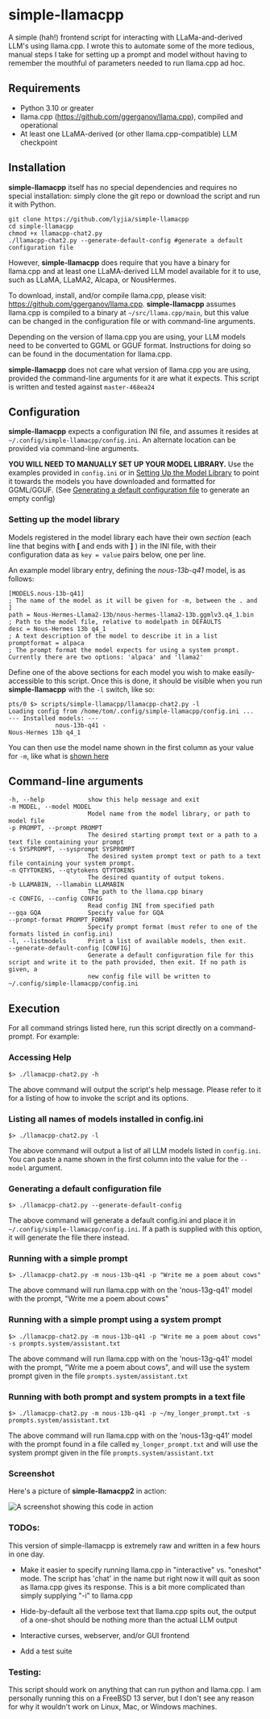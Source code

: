 # simple-llamacpp

A simple (hah!) frontend script for interacting with LLaMa-and-derived LLM's using llama.cpp. I wrote this to automate some of the more tedious, manual steps I take for setting up a prompt and model without having to remember the mouthful of parameters needed to run llama.cpp ad hoc.

## Requirements

* Python 3.10 or greater
* llama.cpp (https://github.com/ggerganov/llama.cpp), compiled and operational
* At least one LLaMA-derived (or other llama.cpp-compatible) LLM checkpoint

## Installation

**simple-llamacpp** itself has no special dependencies and requires no special installation: simply clone the git repo or download the script and run it with Python.

    git clone https://github.com/lyjia/simple-llamacpp
    cd simple-llamacpp
    chmod +x llamacpp-chat2.py
    ./llamacpp-chat2.py --generate-default-config #generate a default configuration file

However, **simple-llamacpp** does require that you have a binary for llama.cpp and at least one LLaMA-derived LLM model available for it to use, such as LLaMA, LLaMA2, Alcapa, or NousHermes.

To download, install, and/or compile llama.cpp, please visit: https://github.com/ggerganov/llama.cpp. **simple-llamacpp** assumes llama.cpp is compiled to a binary at `~/src/llama.cpp/main`, but this value can be changed in the configuration file or with command-line arguments. 

Depending on the version of llama.cpp you are using, your LLM models need to be converted to GGML or GGUF format. Instructions for doing so can be found in the documentation for llama.cpp.

**simple-llamacpp** does not care what version of llama.cpp you are using, provided the command-line arguments for it are what it expects. This script is written and tested against `master-468ea24`

## Configuration

**simple-llamacpp** expects a configuration INI file, and assumes it resides at `~/.config/simple-llamacpp/config.ini`. An alternate location can be provided via command-line arguments.

**YOU WILL NEED TO MANUALLY SET UP YOUR MODEL LIBRARY.** Use the examples provided in `config.ini` or in [Setting Up the Model Library](#setting-up-the-model-library) to point it towards the models you have downloaded and formatted for GGML/GGUF. (See [Generating a default configuration file](#generating-a-default-configuration-file) to generate an empty config)

### Setting up the model library

Models registered in the model library each have their own *section* (each line that begins with **\[** and ends with **\]** ) in the INI file, with their configuration data as `key = value` pairs below, one per line.

An example model library entry, defining the *nous-13b-q41* model, is as follows:

    [MODELS.nous-13b-q41]                                                   ; The name of the model as it will be given for -m, between the . and ]
    path = Nous-Hermes-Llama2-13b/nous-hermes-llama2-13b.ggmlv3.q4_1.bin    ; Path to the model file, relative to modelpath in DEFAULTS
    desc = Nous-Hermes 13b q4_1                                             ; A text description of the model to describe it in a list 
    promptformat = alpaca                                                   ; The prompt format the model expects for using a system prompt. Currently there are two options: 'alpaca' and 'llama2'

Define one of the above sections for each model you wish to make easily-accessible to this script. Once this is done, it should be visible when you run **simple-llamacpp** with the `-l` switch, like so:

    pts/0 $> scripts/simple-llamacpp/llamacpp-chat2.py -l
    Loading config from /home/tom/.config/simple-llamacpp/config.ini ...
    --- Installed models: ---
                 nous-13b-q41 -                                         Nous-Hermes 13b q4_1

You can then use the model name shown in the first column as your value for `-m`, like what is [shown here](#running-with-a-simple-prompt)

## Command-line arguments
    
    -h, --help            show this help message and exit
    -m MODEL, --model MODEL
                          Model name from the model library, or path to model file
    -p PROMPT, --prompt PROMPT
                          The desired starting prompt text or a path to a text file containing your prompt
    -s SYSPROMPT, --sysprompt SYSPROMPT
                          The desired system prompt text or path to a text file containing your system prompt.
    -n QTYTOKENS, --qtytokens QTYTOKENS
                          The desired quantity of output tokens.
    -b LLAMABIN, --llamabin LLAMABIN
                          The path to the llama.cpp binary
    -c CONFIG, --config CONFIG
                          Read config INI from specified path
    --gqa GQA             Specify value for GQA
    --prompt-format PROMPT_FORMAT
                          Specify prompt format (must refer to one of the formats listed in config.ini)
    -l, --listmodels      Print a list of available models, then exit.
    --generate-default-config [CONFIG]
                          Generate a default configuration file for this script and write it to the path provided, then exit. If no path is given, a
                          new config file will be written to ~/.config/simple-llamacpp/config.ini

## Execution

For all command strings listed here, run this script directly on a command-prompt. For example:

### Accessing Help

    $> ./llamacpp-chat2.py -h

The above command will output the script's help message. Please refer to it for a listing of how to invoke the script and its options.

### Listing all names of models installed in config.ini

    $> ./llamacpp-chat2.py -l

The above command will output a list of all LLM models listed in `config.ini`. You can paste a name shown in the first column into the value for the `--model` argument. 

### Generating a default configuration file

    $> ./llamacpp-chat2.py --generate-default-config

The above command will generate a default config.ini and place it in `~/.config/simple-llamacpp/config.ini`. If a path is supplied with this option, it will generate the file there instead.

### Running with a simple prompt

    $> ./llamacpp-chat2.py -m nous-13b-q41 -p "Write me a poem about cows"

The above command will run llama.cpp with on the 'nous-13g-q41' model with the prompt, "Write me a poem about cows"

### Running with a simple prompt using a system prompt

    $> ./llamacpp-chat2.py -m nous-13b-q41 -p "Write me a poem about cows" -s prompts.system/assistant.txt

The above command will run llama.cpp with on the 'nous-13g-q41' model with the prompt, "Write me a poem about cows", and will use the system prompt given in the file `prompts.system/assistant.txt`

### Running with both prompt and system prompts in a text file

    $> ./llamacpp-chat2.py -m nous-13b-q41 -p ~/my_longer_prompt.txt -s prompts.system/assistant.txt 

The above command will run llama.cpp with on the 'nous-13g-q41' model with the prompt found in a file called `my_longer_prompt.txt` and will use the system prompt given in the file `prompts.system/assistant.txt`

### Screenshot

Here's a picture of **simple-llamacpp2** in action:

![A screenshot showing this code in action](https://github.com/lyjia/simple-llamacpp/blob/master/doc/screenshot.png?raw=true "A screenshot")

### TODOs:

This version of simple-llamacpp is extremely raw and written in a few hours in one day.

* Make it easier to specify running llama.cpp in "interactive" vs. "oneshot" mode. The script has 'chat' in the name but right now it will quit as soon as llama.cpp gives its response. This is a bit more complicated than simply supplying "-i" to llama.cpp

* Hide-by-default all the verbose text that llama.cpp spits out, the output of a one-shot should be nothing more than the actual LLM output

* Interactive curses, webserver, and/or GUI frontend 

* Add a test suite

### Testing:

This script should work on anything that can run python and llama.cpp. I am personally running this on a FreeBSD 13 server, but I don't see any reason for why it wouldn't work on Linux, Mac, or Windows machines.